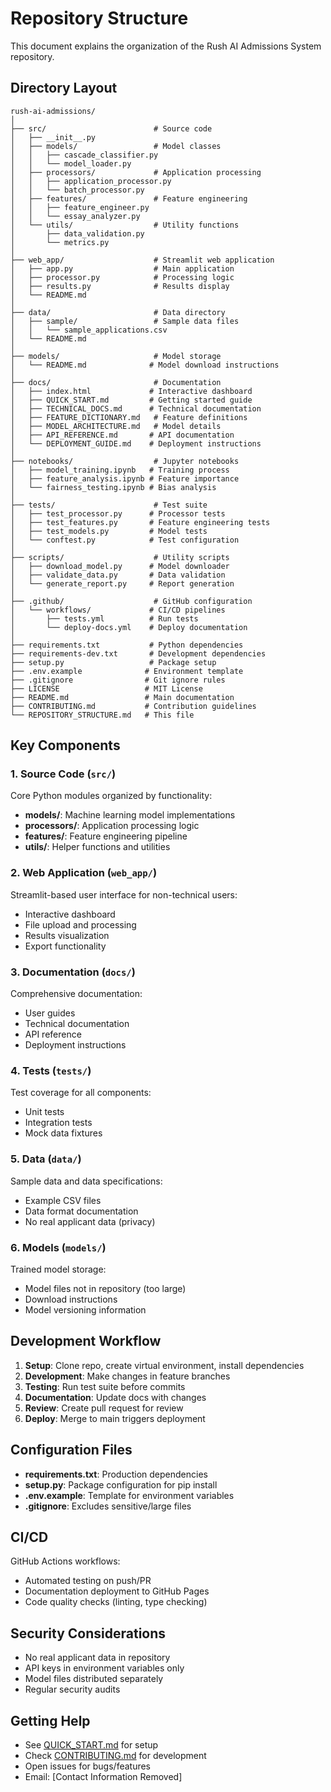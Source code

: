 # Repository Structure

This document explains the organization of the Rush AI Admissions System repository.

## Directory Layout

```
rush-ai-admissions/
│
├── src/                        # Source code
│   ├── __init__.py
│   ├── models/                 # Model classes
│   │   ├── cascade_classifier.py
│   │   └── model_loader.py
│   ├── processors/             # Application processing
│   │   ├── application_processor.py
│   │   └── batch_processor.py
│   ├── features/               # Feature engineering
│   │   ├── feature_engineer.py
│   │   └── essay_analyzer.py
│   └── utils/                  # Utility functions
│       ├── data_validation.py
│       └── metrics.py
│
├── web_app/                    # Streamlit web application
│   ├── app.py                  # Main application
│   ├── processor.py            # Processing logic
│   ├── results.py              # Results display
│   └── README.md
│
├── data/                       # Data directory
│   ├── sample/                 # Sample data files
│   │   └── sample_applications.csv
│   └── README.md
│
├── models/                     # Model storage
│   └── README.md              # Model download instructions
│
├── docs/                       # Documentation
│   ├── index.html             # Interactive dashboard
│   ├── QUICK_START.md         # Getting started guide
│   ├── TECHNICAL_DOCS.md      # Technical documentation
│   ├── FEATURE_DICTIONARY.md   # Feature definitions
│   ├── MODEL_ARCHITECTURE.md   # Model details
│   ├── API_REFERENCE.md       # API documentation
│   └── DEPLOYMENT_GUIDE.md    # Deployment instructions
│
├── notebooks/                  # Jupyter notebooks
│   ├── model_training.ipynb   # Training process
│   ├── feature_analysis.ipynb # Feature importance
│   └── fairness_testing.ipynb # Bias analysis
│
├── tests/                      # Test suite
│   ├── test_processor.py      # Processor tests
│   ├── test_features.py       # Feature engineering tests
│   ├── test_models.py         # Model tests
│   └── conftest.py            # Test configuration
│
├── scripts/                    # Utility scripts
│   ├── download_model.py      # Model downloader
│   ├── validate_data.py       # Data validation
│   └── generate_report.py     # Report generation
│
├── .github/                    # GitHub configuration
│   └── workflows/             # CI/CD pipelines
│       ├── tests.yml          # Run tests
│       └── deploy-docs.yml    # Deploy documentation
│
├── requirements.txt           # Python dependencies
├── requirements-dev.txt       # Development dependencies
├── setup.py                   # Package setup
├── .env.example              # Environment template
├── .gitignore                # Git ignore rules
├── LICENSE                   # MIT License
├── README.md                 # Main documentation
├── CONTRIBUTING.md           # Contribution guidelines
└── REPOSITORY_STRUCTURE.md   # This file
```

## Key Components

### 1. Source Code (`src/`)
Core Python modules organized by functionality:
- **models/**: Machine learning model implementations
- **processors/**: Application processing logic
- **features/**: Feature engineering pipeline
- **utils/**: Helper functions and utilities

### 2. Web Application (`web_app/`)
Streamlit-based user interface for non-technical users:
- Interactive dashboard
- File upload and processing
- Results visualization
- Export functionality

### 3. Documentation (`docs/`)
Comprehensive documentation:
- User guides
- Technical documentation
- API reference
- Deployment instructions

### 4. Tests (`tests/`)
Test coverage for all components:
- Unit tests
- Integration tests
- Mock data fixtures

### 5. Data (`data/`)
Sample data and data specifications:
- Example CSV files
- Data format documentation
- No real applicant data (privacy)

### 6. Models (`models/`)
Trained model storage:
- Model files not in repository (too large)
- Download instructions
- Model versioning information

## Development Workflow

1. **Setup**: Clone repo, create virtual environment, install dependencies
2. **Development**: Make changes in feature branches
3. **Testing**: Run test suite before commits
4. **Documentation**: Update docs with changes
5. **Review**: Create pull request for review
6. **Deploy**: Merge to main triggers deployment

## Configuration Files

- **requirements.txt**: Production dependencies
- **setup.py**: Package configuration for pip install
- **.env.example**: Template for environment variables
- **.gitignore**: Excludes sensitive/large files

## CI/CD

GitHub Actions workflows:
- Automated testing on push/PR
- Documentation deployment to GitHub Pages
- Code quality checks (linting, type checking)

## Security Considerations

- No real applicant data in repository
- API keys in environment variables only
- Model files distributed separately
- Regular security audits

## Getting Help

- See [QUICK_START.md](docs/QUICK_START.md) for setup
- Check [CONTRIBUTING.md](CONTRIBUTING.md) for development
- Open issues for bugs/features
- Email: [Contact Information Removed]